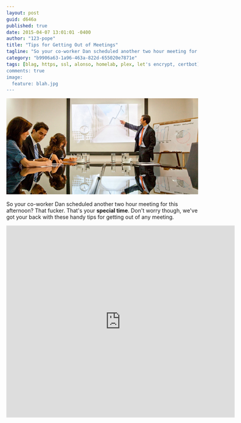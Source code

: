 ```yaml
---
layout: post
guid: d646a
published: true
date: 2015-04-07 13:01:01 -0400
author: "123-pope"
title: "Tips for Getting Out of Meetings"
tagline: "So your co-worker Dan scheduled another two hour meeting for this afternoon? That fucker. That\'s your special time. Don\'t worry though, we\'ve got your back with these handy tips for getting out of any meeting."
category: "b9906a63-1a96-463a-822d-655020e7871e"
tags: [blag, https, ssl, alonso, homelab, plex, let's encrypt, certbot]
comments: true
image:
  feature: blah.jpg
---
```


![](/assets/img/lol/powerpoint_meeting.png)

So your co-worker Dan scheduled another two hour meeting for this afternoon? That fucker. That's your **special time**. Don't worry though, we've got your back with these handy tips for getting out of any meeting.

<iframe src="http://www.slideshare.net/slideshow/embed_code/46708122" width="600" height="504" frameborder="0" marginwidth="0" marginheight="0" scrolling="no"></iframe>